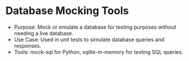 # Database Mocking Tools

-   Purpose: Mock or emulate a database for testing purposes without needing a live database.
-   Use Case: Used in unit tests to simulate database queries and responses.
-   Tools: mock-sql for Python, sqlite-in-memory for testing SQL queries.
